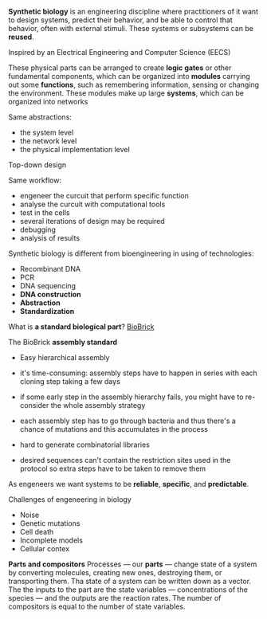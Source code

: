**Synthetic biology** is an engineering discipline where practitioners of it want to design systems, predict their behavior, and be able 
to control that behavior, often with external stimuli. These systems or subsystems can be **reused**.

Inspired by an Electrical Engineering and Computer Science (EECS)

These physical parts can be arranged to create **logic gates** or other fundamental components, which can be organized into **modules** 
carrying out some **functions**, such as remembering information, sensing or changing the environment. These modules make up large 
**systems**, which can be organized into networks

Same abstractions:
* the system level
* the network level
* the physical implementation level

Top-down design

Same workflow:

* engeneer the curcuit that perform specific function
* analyse the curcuit with computational tools
* test in the cells
* several iterations of design may be required
* debugging
* analysis of results

Synthetic biology is different from bioengineering in using of technologies:

* Recombinant DNA
* PCR
* DNA sequencing
* **DNA construction**
* **Abstraction**
* **Standardization**

What is **a standard biological part**?
[BioBrick](http://parts.igem.org/Main_Page)

The BioBrick **assembly standard**
* Easy hierarchical assembly

* it's time-consuming: assembly steps have to happen in series with each cloning step taking a few days
* if some early step in the assembly hierarchy fails, you might have to re-consider the whole assembly strategy
* each assembly step has to go through bacteria and thus there's a chance of mutations and this accumulates in the process
* hard to generate combinatorial libraries
* desired sequences can't contain the restriction sites used in the protocol so extra steps have to be taken to remove them

As engeneers we want systems to be **reliable**, **specific**, and **predictable**.

Challenges of engeneering in biology

* Noise
* Genetic mutations
* Cell death
* Incomplete models
* Cellular contex

**Parts and compositors**
Processes — our **parts** — change state of a system by converting molecules, creating new ones, destroying them, or transporting them. 
Tha state of a system can be written down as a vector. The the inputs to the part are the state variables — concentrations of the species — and the outputs are the reaction rates. The number of compositors is equal to the number of state variables. 



